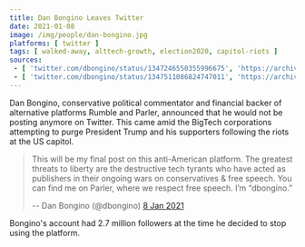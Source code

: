 ```yaml
---
title: Dan Bongino Leaves Twitter
date: 2021-01-08
image: /img/people/dan-bongino.jpg
platforms: [ twitter ]
tags: [ walked-away, alttech-growth, election2020, capitol-riots ]
sources:
 - [ 'twitter.com/dbongino/status/1347246550355996675', 'https://archive.is/D5wAa' ]
 - [ 'twitter.com/dbongino/status/1347511086824747011', 'https://archive.is/3IQZw' ]
---
```


Dan Bongino, conservative political commentator and financial backer of
alternative platforms Rumble and Parler, announced that he would not be posting
anymore on Twitter. This came amid the BigTech corporations attempting to purge
President Trump and his supporters following the riots at the US capitol.

> This will be my final post on this anti-American platform. The greatest
> threats to liberty are the destructive tech tyrants who have acted as
> publishers in their ongoing wars on conservatives & free speech.  You can
> find me on Parler, where we respect free speech. I’m “dbongino.”
>
> -- Dan Bongino (@dbongino) [8 Jan 2021](https://archive.is/3IQZw)

Bongino's account had 2.7 million followers at the time he decided to stop
using the platform.
